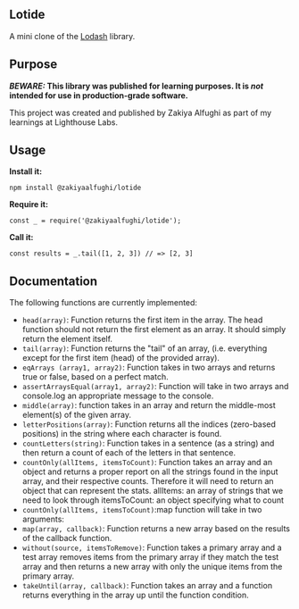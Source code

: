 ## Lotide

A mini clone of the [Lodash](https://lodash.com) library.

## Purpose

**_BEWARE:_ This library was published for learning purposes. It is _not_ intended for use in production-grade software.**

This project was created and published by Zakiya Alfughi as part of my learnings at Lighthouse Labs. 

## Usage

**Install it:**

`npm install @zakiyaalfughi/lotide`

**Require it:**

`const _ = require('@zakiyaalfughi/lotide');`

**Call it:**

`const results = _.tail([1, 2, 3]) // => [2, 3]`

## Documentation

The following functions are currently implemented:

* `head(array)`: Function returns the first item in the array. The head function should not return the first element as an array. It should simply return the element itself.
* `tail(array)`: Function returns the "tail" of an array, (i.e. everything except for the first item (head) of the provided array).
* `eqArrays (array1, array2)`: Function takes in two arrays and returns true or false, based on a perfect match.
* `assertArraysEqual(array1, array2)`: Function will take in two arrays and console.log an appropriate message to the console.
* `middle(array)`: function takes in an array and return the middle-most element(s) of the given array.
* `letterPositions(array)`: Function returns all the indices (zero-based positions) in the string where each character is found.
* `countLetters(string)`: Function takes in a sentence (as a string) and then return a count of each of the letters in that sentence.
* `countOnly(allItems, itemsToCount)`: Function takes an array and an object and returns a proper report on all the strings found in the input array, and their respective counts. Therefore it will need to return an object that can represent the stats.
allItems: an array of strings that we need to look through
itemsToCount: an object specifying what to count
* `countOnly(allItems, itemsToCount)`:map function will take in two arguments:
* `map(array, callback)`: Function returns a new array based on the results of the callback function.
* `without(source, itemsToRemove)`: Function takes a primary array and a test array removes items from the primary array if they match the test array and then returns a new array with only the unique items from the primary array.
* `takeUntil(array, callback)`: Function takes an array and a function returns everything in the array up until the function condition.

